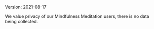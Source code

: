 Version: 2021-08-17

We value privacy of our Mindfulness Meditation users, there is no data being collected.
